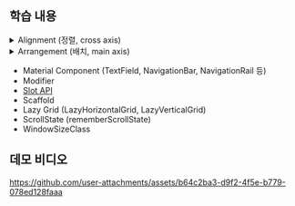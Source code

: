 ## 학습 내용


<details>
<summary>Alignment (정렬, cross axis)</summary>

#### Column : 수평 방향의 정렬
* Start
* CenterHorizontally
* End

#### Row : 수직 방향의 정렬
* Top
* CenterVertically
* Bottom

#### Box : 수평, 수직 방향의 정렬
* TopStart, TopCenter, TopEnd
* CenterStart, Center, CenterEnd
* BottomStart, BottomCenter, BottomEnd
</details>

<details>
<summary>Arrangement (배치, main axis)</summary>

#### Row : 수평 방향의 배치

<img height="350" src="https://github.com/user-attachments/assets/a7652109-d452-4c6c-b217-0b4da3b40a78"/>

#### Column : 수직 방향의 배치

<img width="400" src="https://github.com/user-attachments/assets/88e7feca-9060-46e3-bd51-cc1a2e8fecd5"/>

</details>

- Material Component (TextField, NavigationBar, NavigationRail 등)
- Modifier
- [Slot API](https://developer.android.com/develop/ui/compose/layouts/basics?hl=ko#slot-based-layouts)
- Scaffold
- Lazy Grid (LazyHorizontalGrid, LazyVerticalGrid)
- ScrollState (rememberScrollState)
- WindowSizeClass

## 데모 비디오 

https://github.com/user-attachments/assets/b64c2ba3-d9f2-4f5e-b779-078ed128faaa